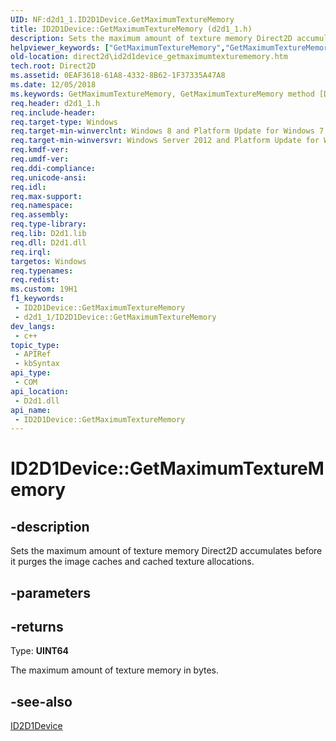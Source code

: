 ```yaml
---
UID: NF:d2d1_1.ID2D1Device.GetMaximumTextureMemory
title: ID2D1Device::GetMaximumTextureMemory (d2d1_1.h)
description: Sets the maximum amount of texture memory Direct2D accumulates before it purges the image caches and cached texture allocations.
helpviewer_keywords: ["GetMaximumTextureMemory","GetMaximumTextureMemory method [Direct2D]","GetMaximumTextureMemory method [Direct2D]","ID2D1Device interface","ID2D1Device interface [Direct2D]","GetMaximumTextureMemory method","ID2D1Device.GetMaximumTextureMemory","ID2D1Device::GetMaximumTextureMemory","d2d1_1/ID2D1Device::GetMaximumTextureMemory","direct2d.id2d1device_getmaximumtexturememory"]
old-location: direct2d\id2d1device_getmaximumtexturememory.htm
tech.root: Direct2D
ms.assetid: 0EAF3618-61A8-4332-8B62-1F37335A47A8
ms.date: 12/05/2018
ms.keywords: GetMaximumTextureMemory, GetMaximumTextureMemory method [Direct2D], GetMaximumTextureMemory method [Direct2D],ID2D1Device interface, ID2D1Device interface [Direct2D],GetMaximumTextureMemory method, ID2D1Device.GetMaximumTextureMemory, ID2D1Device::GetMaximumTextureMemory, d2d1_1/ID2D1Device::GetMaximumTextureMemory, direct2d.id2d1device_getmaximumtexturememory
req.header: d2d1_1.h
req.include-header: 
req.target-type: Windows
req.target-min-winverclnt: Windows 8 and Platform Update for Windows 7 [desktop apps \| UWP apps]
req.target-min-winversvr: Windows Server 2012 and Platform Update for Windows Server 2008 R2 [desktop apps \| UWP apps]
req.kmdf-ver: 
req.umdf-ver: 
req.ddi-compliance: 
req.unicode-ansi: 
req.idl: 
req.max-support: 
req.namespace: 
req.assembly: 
req.type-library: 
req.lib: D2d1.lib
req.dll: D2d1.dll
req.irql: 
targetos: Windows
req.typenames: 
req.redist: 
ms.custom: 19H1
f1_keywords:
 - ID2D1Device::GetMaximumTextureMemory
 - d2d1_1/ID2D1Device::GetMaximumTextureMemory
dev_langs:
 - c++
topic_type:
 - APIRef
 - kbSyntax
api_type:
 - COM
api_location:
 - D2d1.dll
api_name:
 - ID2D1Device::GetMaximumTextureMemory
---
```


# ID2D1Device::GetMaximumTextureMemory


## -description

Sets the maximum amount of texture memory Direct2D accumulates before it purges the image caches and cached texture allocations.

## -parameters

## -returns

Type: <b>UINT64</b>

The maximum amount of texture memory in bytes.

## -see-also

<a href="/windows/desktop/api/d2d1_1/nn-d2d1_1-id2d1device">ID2D1Device</a>

